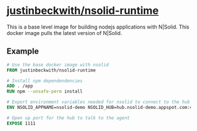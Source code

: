 # [justinbeckwith/nsolid-runtime](https://hub.docker.com/r/justinbeckwith/nsolid-runtime/)

This is a base level image for building nodejs applications with N|Solid.  This docker image pulls the latest version of N|Solid. 

## Example

```Dockerfile
# Use the base docker image with nsolid
FROM justinbeckwith/nsolid-runtime

# Install npm dependendencies
ADD . /app
RUN npm --unsafe-perm install

# Export environment variables needed for nsolid to connect to the hub
ENV NSOLID_APPNAME=nsolid-demo NSOLID_HUB=hub.nsolid-demo.appspot.com:4001 NSOLID_SOCKET=1111

# Open up port for the hub to talk to the agent
EXPOSE 1111
```


